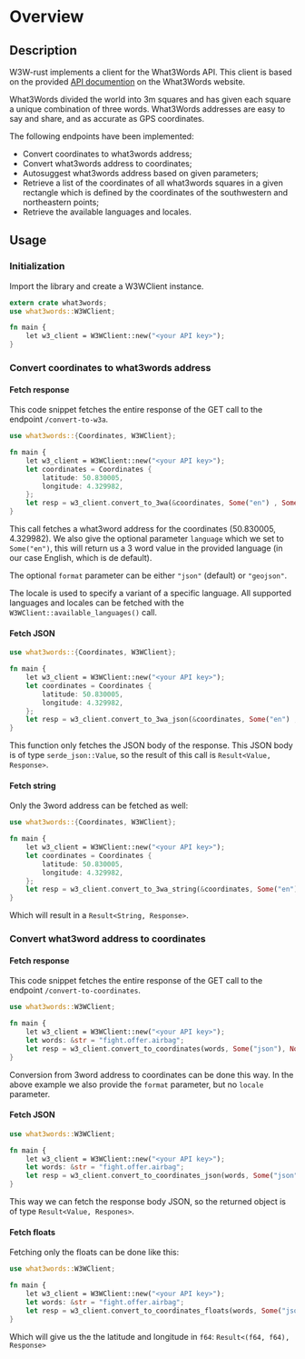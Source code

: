 # Overview

## Description

W3W-rust implements a client for the What3Words API.
This client is based on the provided [API documention](https://developer.what3words.com/public-api/docs) on the What3Words website.

What3Words divided the world into 3m squares and has given each square a unique combination of three words.
What3Words addresses are easy to say and share, and as accurate as GPS coordinates.

The following endpoints have been implemented:
- Convert coordinates to what3words address;
- Convert what3words address to coordinates;
- Autosuggest what3words address based on given parameters;
- Retrieve a list of the coordinates of all what3words squares in a given rectangle which is defined by the coordinates of the southwestern and northeastern points;
- Retrieve the available languages and locales.

## Usage

### Initialization

Import the library and create a W3WClient instance.

```rust
extern crate what3words;
use what3words::W3WClient;

fn main {
    let w3_client = W3WClient::new("<your API key>");
}
```

### Convert coordinates to what3words address

#### Fetch response

This code snippet fetches the entire response of the GET call to the endpoint `/convert-to-w3a`.

```rust
use what3words::{Coordinates, W3WClient};

fn main {
    let w3_client = W3WClient::new("<your API key>");
    let coordinates = Coordinates {
        latitude: 50.830005,
        longitude: 4.329982,
    };
    let resp = w3_client.convert_to_3wa(&coordinates, Some("en") , Some("json"), None);
}
```

This call fetches a what3word address for the coordinates (50.830005, 4.329982). We also give the optional parameter `language` which we set to `Some("en")`, this will return us a 3 word value in the provided language (in our case English, which is de default).

The optional `format` parameter can be either `"json"` (default) or `"geojson"`.

The locale is used to specify a variant of a specific language. All supported languages and locales can be fetched with the `W3WClient::available_languages()` call.

#### Fetch JSON

```rust
use what3words::{Coordinates, W3WClient};

fn main {
    let w3_client = W3WClient::new("<your API key>");
    let coordinates = Coordinates {
        latitude: 50.830005,
        longitude: 4.329982,
    };
    let resp = w3_client.convert_to_3wa_json(&coordinates, Some("en") , Some("json"), None);
}
```

This function only fetches the JSON body of the response. This JSON body is of type `serde_json::Value`, so the result of this call is `Result<Value, Response>`.

#### Fetch string

Only the 3word address can be fetched as well:

```rust
use what3words::{Coordinates, W3WClient};

fn main {
    let w3_client = W3WClient::new("<your API key>");
    let coordinates = Coordinates {
        latitude: 50.830005,
        longitude: 4.329982,
    };
    let resp = w3_client.convert_to_3wa_string(&coordinates, Some("en") , Some("json"), None);
}
```

Which will result in a `Result<String, Response>`.


### Convert what3word address to coordinates

#### Fetch response

This code snippet fetches the entire response of the GET call to the endpoint `/convert-to-coordinates`.

```rust
use what3words::W3WClient;

fn main {
    let w3_client = W3WClient::new("<your API key>");
    let words: &str = "fight.offer.airbag";
    let resp = w3_client.convert_to_coordinates(words, Some("json"), None);
}
```

Conversion from 3word address to coordinates can be done this way. In the above example we also provide the `format` parameter, but no `locale` parameter.

#### Fetch JSON

```rust
use what3words::W3WClient;

fn main {
    let w3_client = W3WClient::new("<your API key>");
    let words: &str = "fight.offer.airbag";
    let resp = w3_client.convert_to_coordinates_json(words, Some("json"), None);
}
```

This way we can fetch the response body JSON, so the returned object is of type `Result<Value, Respones>`.

#### Fetch floats

Fetching only the floats can be done like this:

```rust
use what3words::W3WClient;

fn main {
    let w3_client = W3WClient::new("<your API key>");
    let words: &str = "fight.offer.airbag";
    let resp = w3_client.convert_to_coordinates_floats(words, Some("json"), None);
}
```

Which will give us the the latitude and longitude in `f64`: `Result<(f64, f64), Response>`
